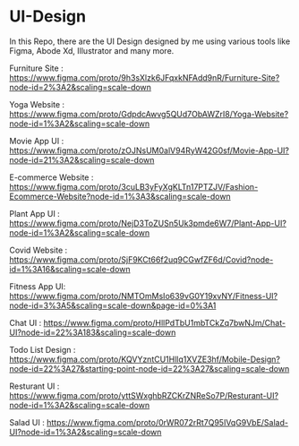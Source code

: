 # UI-Design
In this Repo, there are the UI Design designed by me using various tools like Figma, Abode Xd, Illustrator and many more. 

Furniture Site :
https://www.figma.com/proto/9h3sXlzk6JFqxkNFAdd9nR/Furniture-Site?node-id=2%3A2&scaling=scale-down

Yoga Website :
https://www.figma.com/proto/GdpdcAwvg5QUd7ObAWZrI8/Yoga-Website?node-id=1%3A2&scaling=scale-down

Movie App UI :
https://www.figma.com/proto/zOJNsUM0alV94RyW42G0sf/Movie-App-UI?node-id=21%3A2&scaling=scale-down

E-commerce Website :
https://www.figma.com/proto/3cuLB3yFyXgKLTn17PTZJV/Fashion-Ecommerce-Website?node-id=1%3A3&scaling=scale-down

Plant App UI :
https://www.figma.com/proto/NejD3ToZUSn5Uk3pmde6W7/Plant-App-UI?node-id=1%3A2&scaling=scale-down

Covid Website :
https://www.figma.com/proto/SjF9KCt66f2uq9CGwfZF6d/Covid?node-id=1%3A16&scaling=scale-down

Fitness App UI:
https://www.figma.com/proto/NMTOmMsIo639vG0Y19xvNY/Fitness-UI?node-id=3%3A5&scaling=scale-down&page-id=0%3A1

Chat UI :
https://www.figma.com/proto/HllPdTbU1mbTCkZq7bwNJm/Chat-UI?node-id=22%3A183&scaling=scale-down

Todo List Design :
https://www.figma.com/proto/KQVYzntCU1Hllq1XVZE3hf/Mobile-Design?node-id=22%3A27&starting-point-node-id=22%3A27&scaling=scale-down

Resturant UI :
https://www.figma.com/proto/yttSWxghbRZCKrZNReSo7P/Resturant-UI?node-id=1%3A2&scaling=scale-down

Salad UI :
https://www.figma.com/proto/0rWR072rRt7Q95IVqG9VbE/Salad-UI?node-id=1%3A2&scaling=scale-down

